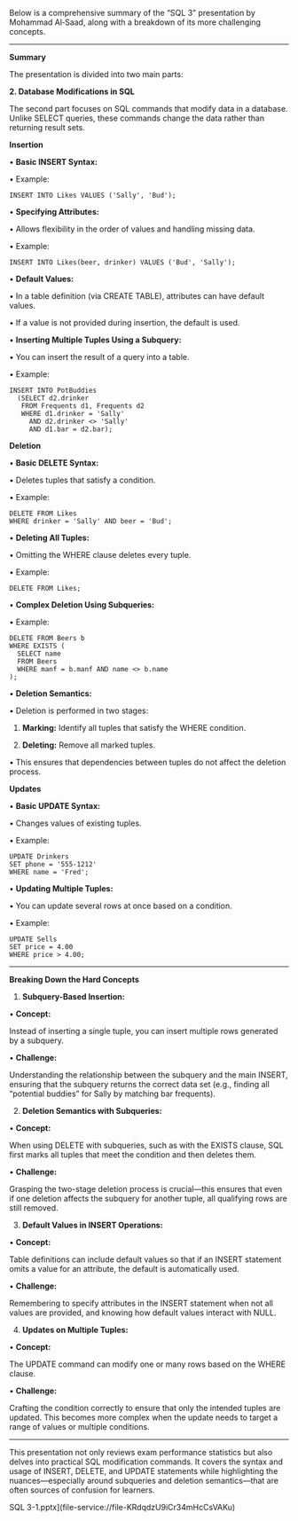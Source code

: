 Below is a comprehensive summary of the “SQL 3” presentation by Mohammad Al‑Saad, along with a breakdown of its more challenging concepts.

---

**Summary**

  

The presentation is divided into two main parts:



**2. Database Modifications in SQL**

  

The second part focuses on SQL commands that modify data in a database. Unlike SELECT queries, these commands change the data rather than returning result sets.

  

**Insertion**

• **Basic INSERT Syntax:**

• Example:

```
INSERT INTO Likes VALUES ('Sally', 'Bud');
```

  

• **Specifying Attributes:**

• Allows flexibility in the order of values and handling missing data.

• Example:

```
INSERT INTO Likes(beer, drinker) VALUES ('Bud', 'Sally');
```

  

• **Default Values:**

• In a table definition (via CREATE TABLE), attributes can have default values.

• If a value is not provided during insertion, the default is used.

• **Inserting Multiple Tuples Using a Subquery:**

• You can insert the result of a query into a table.

• Example:

```
INSERT INTO PotBuddies
  (SELECT d2.drinker
   FROM Frequents d1, Frequents d2
   WHERE d1.drinker = 'Sally'
     AND d2.drinker <> 'Sally'
     AND d1.bar = d2.bar);
```

  

  

**Deletion**

• **Basic DELETE Syntax:**

• Deletes tuples that satisfy a condition.

• Example:

```
DELETE FROM Likes
WHERE drinker = 'Sally' AND beer = 'Bud';
```

  

• **Deleting All Tuples:**

• Omitting the WHERE clause deletes every tuple.

• Example:

```
DELETE FROM Likes;
```

  

• **Complex Deletion Using Subqueries:**

• Example:

```
DELETE FROM Beers b
WHERE EXISTS (
  SELECT name
  FROM Beers
  WHERE manf = b.manf AND name <> b.name
);
```

  

• **Deletion Semantics:**

• Deletion is performed in two stages:

1. **Marking:** Identify all tuples that satisfy the WHERE condition.

2. **Deleting:** Remove all marked tuples.

• This ensures that dependencies between tuples do not affect the deletion process.

  

**Updates**

• **Basic UPDATE Syntax:**

• Changes values of existing tuples.

• Example:

```
UPDATE Drinkers
SET phone = '555-1212'
WHERE name = 'Fred';
```

  

• **Updating Multiple Tuples:**

• You can update several rows at once based on a condition.

• Example:

```
UPDATE Sells
SET price = 4.00
WHERE price > 4.00;
```

  

---

**Breaking Down the Hard Concepts**

1. **Subquery-Based Insertion:**

• **Concept:**

Instead of inserting a single tuple, you can insert multiple rows generated by a subquery.

• **Challenge:**

Understanding the relationship between the subquery and the main INSERT, ensuring that the subquery returns the correct data set (e.g., finding all “potential buddies” for Sally by matching bar frequents).

2. **Deletion Semantics with Subqueries:**

• **Concept:**

When using DELETE with subqueries, such as with the EXISTS clause, SQL first marks all tuples that meet the condition and then deletes them.

• **Challenge:**

Grasping the two-stage deletion process is crucial—this ensures that even if one deletion affects the subquery for another tuple, all qualifying rows are still removed.

3. **Default Values in INSERT Operations:**

• **Concept:**

Table definitions can include default values so that if an INSERT statement omits a value for an attribute, the default is automatically used.

• **Challenge:**

Remembering to specify attributes in the INSERT statement when not all values are provided, and knowing how default values interact with NULL.

4. **Updates on Multiple Tuples:**

• **Concept:**

The UPDATE command can modify one or many rows based on the WHERE clause.

• **Challenge:**

Crafting the condition correctly to ensure that only the intended tuples are updated. This becomes more complex when the update needs to target a range of values or multiple conditions.

---

This presentation not only reviews exam performance statistics but also delves into practical SQL modification commands. It covers the syntax and usage of INSERT, DELETE, and UPDATE statements while highlighting the nuances—especially around subqueries and deletion semantics—that are often sources of confusion for learners.

  

SQL 3-1.pptx](file-service://file-KRdqdzU9iCr34mHcCsVAKu)